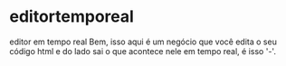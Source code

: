 # editortemporeal
editor em tempo real
Bem, isso aqui é um negócio que você edita o seu código html e do lado sai o que acontece nele em tempo real, é isso '-'.
